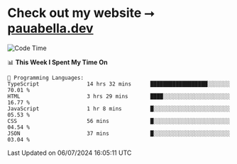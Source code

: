 # Check out my website ⭢ [pauabella.dev](https://pauabella.dev)

<!--START_SECTION:waka-->
![Code Time](http://img.shields.io/badge/Code%20Time-3%2C533%20hrs%2019%20mins-blue)

📊 **This Week I Spent My Time On** 

```text
💬 Programming Languages: 
TypeScript               14 hrs 32 mins      ██████████████████░░░░░░░   70.01 % 
HTML                     3 hrs 29 mins       ████░░░░░░░░░░░░░░░░░░░░░   16.77 % 
JavaScript               1 hr 8 mins         █░░░░░░░░░░░░░░░░░░░░░░░░   05.53 % 
CSS                      56 mins             █░░░░░░░░░░░░░░░░░░░░░░░░   04.54 % 
JSON                     37 mins             █░░░░░░░░░░░░░░░░░░░░░░░░   03.04 % 
```


 Last Updated on 06/07/2024 16:05:11 UTC
<!--END_SECTION:waka-->

